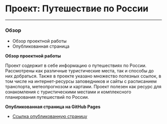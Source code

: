 # Проект: Путешествие по России
------
### Обзор
* Обзор проектной работы
* Опубликованная страница


**Обзор проектной работы**

Проект содержит в себе информацию о путешествиях по России.
Рассмотрены как различные туристические места, так и способы до них добраться. Также в проекте указано множество полезных ссылок, в том числе на 
интернет-ресурсы заповедников и сайты с расписанием транспорта, метеопрогнозом и картами. Проект полезен как ресурс для ознакомления с туристическими местами и комплексного планирования путешествий по России.

**Опубликованная страница на GitHub Pages**

* [Ссылка опубликованную страницу](https://www.figma.com/file/5S2WSbEFL6awjVWJ0NWL8Q/Sprint-3_-Russia-_-desktop-mobile?node-id=28503%3A0)


